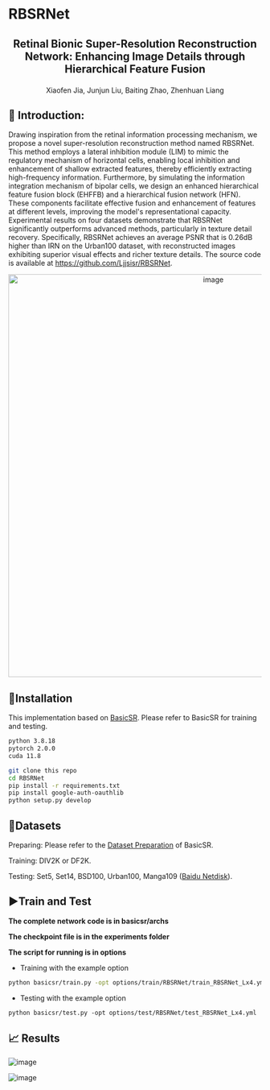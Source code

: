 # RBSRNet

## <p align="center">Retinal Bionic Super-Resolution Reconstruction Network: Enhancing Image Details through Hierarchical Feature Fusion</p>

<p align="center">Xiaofen Jia, Junjun Liu, Baiting Zhao, Zhenhuan Liang</p>

## 📖 Introduction:

Drawing inspiration from the retinal information processing mechanism, we propose a novel super-resolution reconstruction method named RBSRNet. This method employs a lateral inhibition module (LIM) to mimic the regulatory mechanism of horizontal cells, enabling local inhibition and enhancement of shallow extracted features, thereby efficiently extracting high-frequency information. Furthermore, by simulating the information integration mechanism of bipolar cells, we design an enhanced hierarchical feature fusion block (EHFFB) and a hierarchical fusion network (HFN). These components facilitate effective fusion and enhancement of features at different levels, improving the model's representational capacity. Experimental results on four datasets demonstrate that RBSRNet significantly outperforms advanced methods, particularly in texture detail recovery. Specifically, RBSRNet achieves an average PSNR that is 0.26dB higher than IRN on the Urban100 dataset, with reconstructed images exhibiting superior visual effects and richer texture details. The source code is available at https://github.com/Ljjsisr/RBSRNet.

<p align="center"><img width="800" alt="image" src="https://github.com/user-attachments/assets/eddf69b4-32a2-4a2e-aa35-97a31f92c791"></p>


## 🔧Installation

This implementation based on [BasicSR](https://github.com/XPixelGroup/BasicSR). Please refer to BasicSR for training and testing. 

```bash
python 3.8.18
pytorch 2.0.0
cuda 11.8
```

```bash
git clone this repo
cd RBSRNet
pip install -r requirements.txt
pip install google-auth-oauthlib
python setup.py develop
```

## 🎈Datasets

Preparing: Please refer to the [Dataset Preparation](https://github.com/XPixelGroup/BasicSR/blob/master/docs/DatasetPreparation.md) of BasicSR.

Training: DIV2K or DF2K.

Testing: Set5, Set14, BSD100, Urban100, Manga109 ([Baidu Netdisk](https://pan.baidu.com/s/1NF_McRKPgkRjqFCevjWMiQ?pwd=ci78)).

## ▶️Train and Test

**The complete network code is in basicsr/archs**

**The checkpoint file is in the experiments folder**

**The script for running is in options**

- Training with the example option

```bash
python basicsr/train.py -opt options/train/RBSRNet/train_RBSRNet_Lx4.yml 
```

- Testing with the example option

```python basicsr/test.py -opt options/test/RBSRNet/test_RBSRNet_Lx4.yml```

## 📈 Results

![image](https://github.com/user-attachments/assets/3c129bca-16f6-4848-941c-86b3657dc5ac)

![image](https://github.com/user-attachments/assets/f3ae1eba-7f91-4f54-84f1-90ce86bcdcd8)

